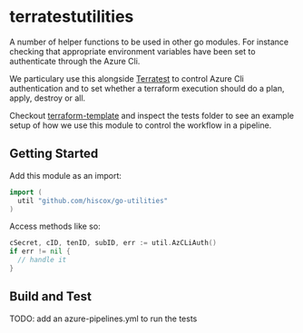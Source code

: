 # terratestutilities

A number of helper functions to be used in other go modules. For instance checking that appropriate environment variables have been set to authenticate through the Azure Cli.

We particulary use this alongside [Terratest](https://github.com/gruntwork-io/terratest) to control Azure Cli authentication and to set whether a terraform execution should do a plan, apply, destroy or all.

Checkout [terraform-template](https://github.com/hiscox/terraform-template) and inspect the tests folder to see an example setup of how we use this module to control the workflow in a pipeline.

## Getting Started

Add this module as an import:

```go
import (
  util "github.com/hiscox/go-utilities"
)
```

Access methods like so:

```go
cSecret, cID, tenID, subID, err := util.AzCLiAuth()
if err != nil {
  // handle it
}
```

## Build and Test

TODO: add an azure-pipelines.yml to run the tests
